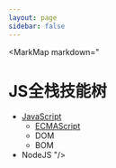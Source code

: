 ```yaml
---
layout: page
sidebar: false
---
```


<script setup>
import MarkMap from './MarkMap.vue';
</script>

<MarkMap markdown="
# JS全栈技能树
- [JavaScript](javascript/index)
    - [ECMAScript](javascript/ecmascript/index)
    - DOM
    - BOM
- NodeJS
"/>
